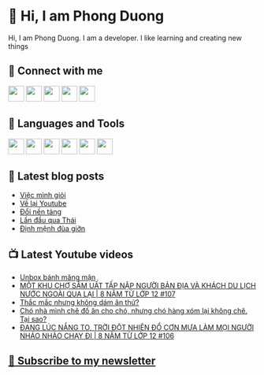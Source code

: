 # 👋 Hi, I am Phong Duong

Hi, I am Phong Duong. I am a developer. I like learning and creating new things

## 🔗 Connect with me
[<img height="32" width="32" src="https://cdn.jsdelivr.net/npm/simple-icons@v3/icons/youtube.svg" />](https://www.youtube.com/channel/UCXykqt3V2-9bYXKWZRcH0rA)
[<img height="32" width="32" src="https://cdn.jsdelivr.net/npm/simple-icons@v3/icons/instagram.svg" />](https://www.instagram.com/phongduonglh)
[<img height="32" width="32" src="https://cdn.jsdelivr.net/npm/simple-icons@v3/icons/twitter.svg" />](https://twitter.com/phongduonglh)
[<img height="32" width="32" src="https://cdn.jsdelivr.net/npm/simple-icons@v3/icons/facebook.svg" />](https://www.facebook.com/phongduonglh)
[<img height="32" width="32" src="https://cdn.jsdelivr.net/npm/simple-icons@v3/icons/linkedin.svg" />](https://www.linkedin.com/in/phongduonglh)

## 🧰 Languages and Tools

[<img height="32" width="32" src="https://cdn.jsdelivr.net/npm/simple-icons@v3/icons/javascript.svg" />](javascript)
[<img height="32" width="32" src="https://cdn.jsdelivr.net/npm/simple-icons@v3/icons/html5.svg" />](html5)
[<img height="32" width="32" src="https://cdn.jsdelivr.net/npm/simple-icons@v3/icons/css3.svg" />](css3)
[<img height="32" width="32" src="https://cdn.jsdelivr.net/npm/simple-icons@v3/icons/node-dot-js.svg" />](nodejs)
[<img height="32" width="32" src="https://cdn.jsdelivr.net/npm/simple-icons@v3/icons/react.svg" />](react)
[<img height="32" width="32" src="https://cdn.jsdelivr.net/npm/simple-icons@v3/icons/vue-dot-js.svg" />](vue)

## 📝 Latest blog posts

<!-- BLOG-POST-LIST:START -->
- [Việc mình giỏi](https://phongduong.dev/blog/2021/08/viec-minh-gioi/)
- [Về lại Youtube](https://phongduong.dev/blog/2021/08/ve-lai-youtube/)
- [Đổi nền tảng](https://phongduong.dev/blog/2021/08/doi-nen-tang/)
- [Lần đầu qua Thái](https://phongduong.dev/blog/2021/08/lan-dau-qua-thai/)
- [Định mệnh đùa giỡn](https://phongduong.dev/blog/2021/08/dinh-menh-dua-gion/)
<!-- BLOG-POST-LIST:END -->

## 📺 Latest Youtube videos

<!-- YOUTUBE-VIDEO-LIST:START -->
- [Unbox bánh măng mận](https://www.youtube.com/watch?v=tMLzGqicph0)
- [MỘT KHU CHỢ SẦM UẤT TẤP NẬP NGƯỜI BẢN ĐỊA VÀ KHÁCH DU LỊCH NƯỚC NGOÀI QUA LẠI | 8 NĂM TỪ LỚP 12 #107](https://www.youtube.com/watch?v=Vanfcqkt0Dw)
- [Thắc mắc nhưng không dám ăn thử?](https://www.youtube.com/watch?v=Uv6qUq81a-I)
- [Chó nhà mình chê đồ ăn cho chó, nhưng chó hàng xóm lại không chê. Tại sao?](https://www.youtube.com/watch?v=R8SDG6-NCD0)
- [ĐANG LÚC NẮNG TO, TRỜI ĐỘT NHIÊN ĐỔ CƠN MƯA LÀM MỌI NGƯỜI NHÁO NHÀO CHẠY ĐI | 8 NĂM TỪ LỚP 12 #106](https://www.youtube.com/watch?v=Lh2FrDzXCj0)
<!-- YOUTUBE-VIDEO-LIST:END -->

## [💌 Subscribe to my newsletter](https://koogio.substack.com/)
